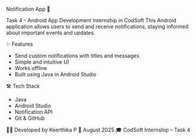 Notification App 🔔

Task 4 - Android App Development Internship in CodSoft
This Android application allows users to send and receive notifications, staying informed about important events and updates.

✨ Features
- Send custom notifications with titles and messages
- Simple and intuitive UI
- Works offline
- Built using Java in Android Studio

🛠 Tech Stack
- Java
- Android Studio
- Notification API
- Git & GitHub

👩‍💻 Developed by Keerthika P 📅 August 2025 🎓 CodSoft Internship – Task 4
